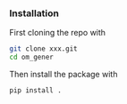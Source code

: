 ### Installation

First cloning the repo with

```bash
git clone xxx.git
cd om_gener
```

Then install the package with

```bash
pip install .
```
